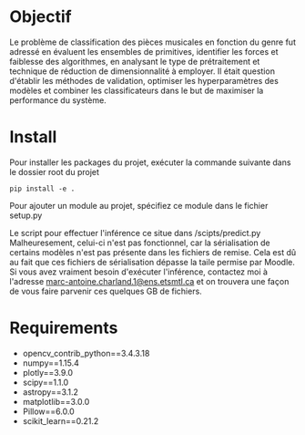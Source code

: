 
# Objectif

Le problème de classification des pièces musicales en fonction du genre fut adressé en évaluent les ensembles de primitives, identifier les forces et faiblesse des algorithmes, en analysant le type de prétraitement et technique de réduction de dimensionnalité à employer. Il était question d'établir les méthodes de validation, optimiser les hyperparamètres des modèles et combiner les classificateurs dans le but de maximiser la performance du système.

# Install
Pour installer les packages du projet, exécuter la commande suivante dans le dossier root du projet
~~~~
pip install -e .
~~~~

Pour ajouter un module au projet, spécifiez ce module dans le fichier setup.py

Le script pour effectuer l'inférence ce situe dans /scipts/predict.py
Malheuresement, celui-ci n'est pas fonctionnel, car la sérialisation de certains modèles n'est pas présente dans les fichiers de remise. Cela est dû au fait que ces fichiers de sérialisation dépasse la taile permise par Moodle. Si vous avez vraiment besoin d'exécuter l'inférence, contactez moi à l'adresse marc-antoine.charland.1@ens.etsmtl.ca et on trouvera une façon de vous faire parvenir ces quelques GB de fichiers.

# Requirements

- opencv_contrib_python==3.4.3.18
- numpy==1.15.4
- plotly==3.9.0
- scipy==1.1.0
- astropy==3.1.2
- matplotlib==3.0.0
- Pillow==6.0.0
- scikit_learn==0.21.2
